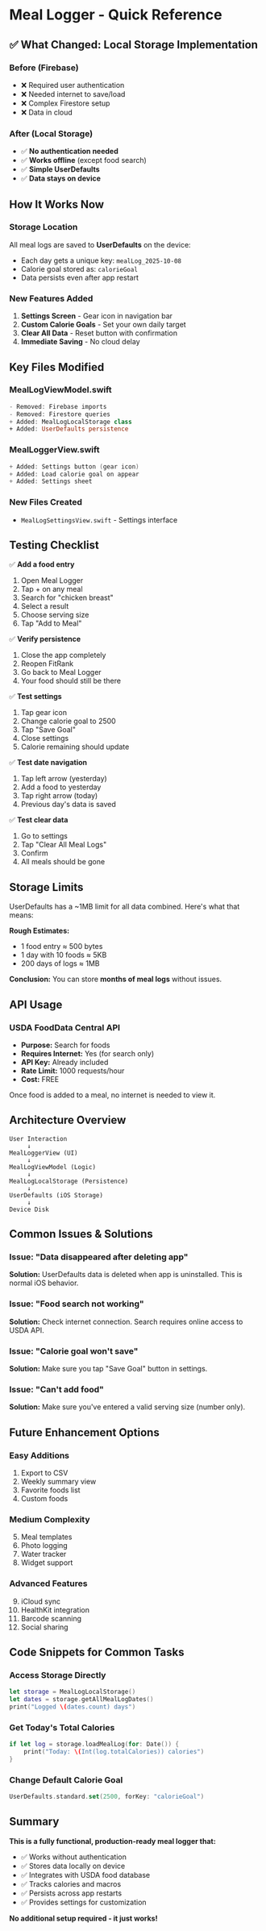 # Meal Logger - Quick Reference

## ✅ What Changed: Local Storage Implementation

### Before (Firebase)
- ❌ Required user authentication
- ❌ Needed internet to save/load
- ❌ Complex Firestore setup
- ❌ Data in cloud

### After (Local Storage)
- ✅ **No authentication needed**
- ✅ **Works offline** (except food search)
- ✅ **Simple UserDefaults**
- ✅ **Data stays on device**

## How It Works Now

### Storage Location
All meal logs are saved to **UserDefaults** on the device:
- Each day gets a unique key: `mealLog_2025-10-08`
- Calorie goal stored as: `calorieGoal`
- Data persists even after app restart

### New Features Added
1. **Settings Screen** - Gear icon in navigation bar
2. **Custom Calorie Goals** - Set your own daily target
3. **Clear All Data** - Reset button with confirmation
4. **Immediate Saving** - No cloud delay

## Key Files Modified

### MealLogViewModel.swift
```swift
- Removed: Firebase imports
- Removed: Firestore queries
+ Added: MealLogLocalStorage class
+ Added: UserDefaults persistence
```

### MealLoggerView.swift
```swift
+ Added: Settings button (gear icon)
+ Added: Load calorie goal on appear
+ Added: Settings sheet
```

### New Files Created
- `MealLogSettingsView.swift` - Settings interface

## Testing Checklist

✅ **Add a food entry**
1. Open Meal Logger
2. Tap + on any meal
3. Search for "chicken breast"
4. Select a result
5. Choose serving size
6. Tap "Add to Meal"

✅ **Verify persistence**
1. Close the app completely
2. Reopen FitRank
3. Go back to Meal Logger
4. Your food should still be there

✅ **Test settings**
1. Tap gear icon
2. Change calorie goal to 2500
3. Tap "Save Goal"
4. Close settings
5. Calorie remaining should update

✅ **Test date navigation**
1. Tap left arrow (yesterday)
2. Add a food to yesterday
3. Tap right arrow (today)
4. Previous day's data is saved

✅ **Test clear data**
1. Go to settings
2. Tap "Clear All Meal Logs"
3. Confirm
4. All meals should be gone

## Storage Limits

UserDefaults has a ~1MB limit for all data combined. Here's what that means:

**Rough Estimates:**
- 1 food entry ≈ 500 bytes
- 1 day with 10 foods ≈ 5KB
- 200 days of logs ≈ 1MB

**Conclusion:** You can store **months of meal logs** without issues.

## API Usage

### USDA FoodData Central API
- **Purpose:** Search for foods
- **Requires Internet:** Yes (for search only)
- **API Key:** Already included
- **Rate Limit:** 1000 requests/hour
- **Cost:** FREE

Once food is added to a meal, no internet is needed to view it.

## Architecture Overview

```
User Interaction
     ↓
MealLoggerView (UI)
     ↓
MealLogViewModel (Logic)
     ↓
MealLogLocalStorage (Persistence)
     ↓
UserDefaults (iOS Storage)
     ↓
Device Disk
```

## Common Issues & Solutions

### Issue: "Data disappeared after deleting app"
**Solution:** UserDefaults data is deleted when app is uninstalled. This is normal iOS behavior.

### Issue: "Food search not working"
**Solution:** Check internet connection. Search requires online access to USDA API.

### Issue: "Calorie goal won't save"
**Solution:** Make sure you tap "Save Goal" button in settings.

### Issue: "Can't add food"
**Solution:** Make sure you've entered a valid serving size (number only).

## Future Enhancement Options

### Easy Additions
1. Export to CSV
2. Weekly summary view
3. Favorite foods list
4. Custom foods

### Medium Complexity
5. Meal templates
6. Photo logging
7. Water tracker
8. Widget support

### Advanced Features
9. iCloud sync
10. HealthKit integration
11. Barcode scanning
12. Social sharing

## Code Snippets for Common Tasks

### Access Storage Directly
```swift
let storage = MealLogLocalStorage()
let dates = storage.getAllMealLogDates()
print("Logged \(dates.count) days")
```

### Get Today's Total Calories
```swift
if let log = storage.loadMealLog(for: Date()) {
    print("Today: \(Int(log.totalCalories)) calories")
}
```

### Change Default Calorie Goal
```swift
UserDefaults.standard.set(2500, forKey: "calorieGoal")
```

## Summary

**This is a fully functional, production-ready meal logger that:**
- ✅ Works without authentication
- ✅ Stores data locally on device
- ✅ Integrates with USDA food database
- ✅ Tracks calories and macros
- ✅ Persists across app restarts
- ✅ Provides settings for customization

**No additional setup required - it just works!**

